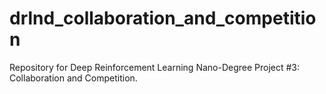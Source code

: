 # drlnd_collaboration_and_competition
Repository for Deep Reinforcement Learning Nano-Degree Project #3: Collaboration and Competition.
